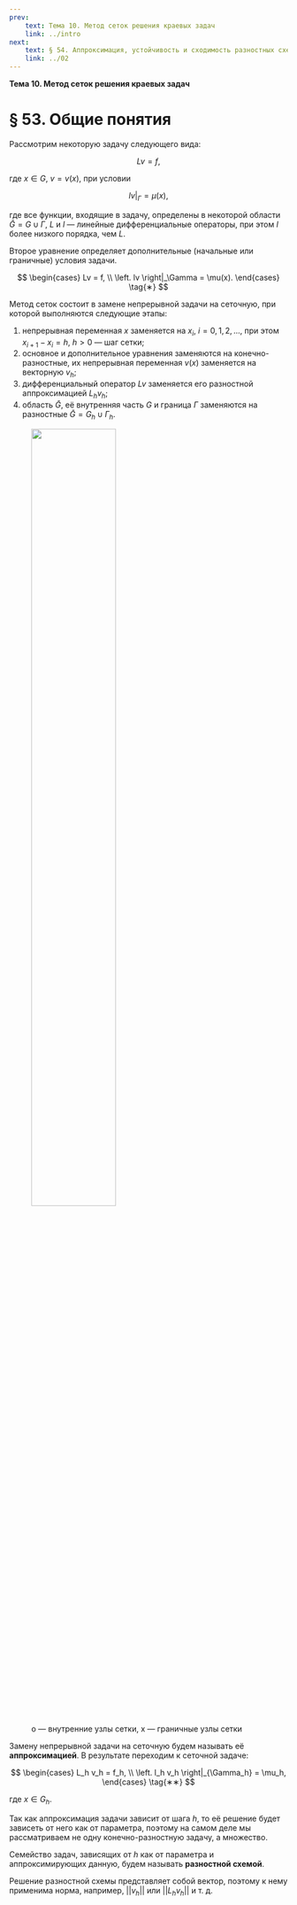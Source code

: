 ```yaml
---
prev:
    text: Тема 10. Метод сеток решения краевых задач
    link: ../intro
next:
    text: § 54. Аппроксимация, устойчивость и сходимость разностных схем
    link: ../02
---
```


**Тема 10. Метод сеток решения краевых задач**

# § 53. Общие понятия

Рассмотрим некоторую задачу следующего вида:

$$
Lv = f,
$$

где $x \in G$, $v = v(x)$, при условии

$$
\left. lv \right|_\Gamma = \mu(x),
$$

где все функции, входящие в задачу, определены в некоторой области $\bar{G} = G \cup \Gamma$, $L$ и $l$ — линейные дифференциальные операторы, при этом $l$ более низкого порядка, чем $L$.

Второе уравнение определяет дополнительные (начальные или граничные) условия задачи.

$$
\begin{cases}
Lv = f, \\
\left. lv \right|_\Gamma = \mu(x).
\end{cases}
\tag{∗}
$$

Метод сеток состоит в замене непрерывной задачи на сеточную, при которой выполняются следующие этапы:

1. непрерывная переменная $x$ заменяется на $x_i$, $i = 0, 1, 2, ...$, при этом $x_{i+1} - x_i = h$, $h > 0$ — шаг сетки;
2. основное и дополнительное уравнения заменяются на конечно-разностные, их непрерывная переменная $v(x)$ заменяется на векторную $v_h$;
3. дифференциальный оператор $Lv$ заменяется его разностной аппроксимацией $L_h v_h$;
4. область $\bar{G}$, её внутренняя часть $G$ и граница $\Gamma$ заменяются на разностные $\bar{G} = G_h \cup \Gamma_h$.

<figure>
    <img width="60%" src="/media/images/IMG_20250924_031047_006.jpg" />
    <figcaption>
        o — внутренние узлы сетки, x — граничные узлы сетки
    </figcaption>
</figure>

Замену непрерывной задачи на сеточную будем называть её **аппроксимацией**. В результате переходим к сеточной задаче:

$$
\begin{cases}
L_h v_h = f_h, \\
\left. l_h v_h \right|_{\Gamma_h} = \mu_h,
\end{cases}
\tag{∗∗}
$$

где $x \in G_h$.

Так как аппроксимация задачи зависит от шага $h$, то её решение будет зависеть от него как от параметра, поэтому на самом деле мы рассматриваем не одну конечно-разностную задачу, а множество.

Семейство задач, зависящих от $h$ как от параметра и аппроксимирующих данную, будем называть **разностной схемой**.

Решение разностной схемы представляет собой вектор, поэтому к нему применима норма, например, $||v_h||$ или $||L_h v_h||$ и т. д.